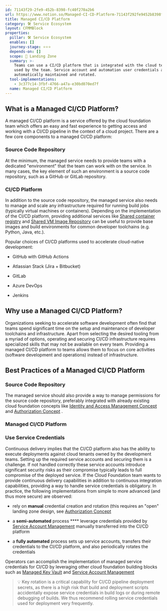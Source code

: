 ```yaml
---
id: 71143f29-2fe9-452b-8398-fc40f270a2b6
url: https://www.notion.so/Managed-CI-CD-Platform-71143f292fe9452b8398fc40f270a2b6
title: Managed CI/CD Platform
category: 🛠 Service Ecosystem
layout: CFMMBlock
properties:
  pillar: 🛠 Service Ecosystem
  enables: []
  journey-stage: ⭐️⭐️⭐️
  depends-on: []
  scope: 🛬 Landing Zone
  summary: >-
    Teams can use a CI/CD platform that is integrated with the cloud tenants
    used by the team. Service account and automation user credentials are
    automatically maintained and rotated.
  tool-implementations:
    - 3c377c14-3fbf-4766-a47a-e30bd070ed7f
  name: Managed CI/CD Platform
---
```


## What is a Managed CI/CD Platform?

A managed CI/CD platform is a service offered by the cloud foundation team which offers an easy and fast experience to getting access and working with a CI/CD pipeline in the context of a cloud project. There are a few core components to a managed CI/CD platform:

### Source Code Repository

At the minimum, the managed service needs to provide teams with a dedicated "environment" that the team can work with on the service. In many cases, the key element of such an environment is a source code repository, such as a GitHub or GitLab repository.

### CI/CD Platform

In addition to the source code repository, the managed service also needs to manage and scale any infrastructure required for running build jobs (typically virtual machines or containers). Depending on the implementation of the CI/CD platform, providing additional services like [Shared container registry](/maturity-model/service-ecosystem/shared-container-registry.md) and [Shared VM Image Repository](/maturity-model/service-ecosystem/shared-vm-image-repository.md) can be useful to provide base images and build environments for common developer toolchains (e.g. Python, Java, etc.).

Popular choices of CI/CD platforms used to accelerate cloud-native development:

- GitHub with GitHub Actions

- Atlassian Stack (Jira + Bitbucket)

- GitLab

- Azure DevOps

- Jenkins

## Why use a Managed CI/CD Platform?

Organizations seeking to accelerate software development often find that teams spend significant time on the setup and maintenance of developer toolchains and infrastructure. Apart from selecting the desired tooling from a myriad of options, operating and securing CI/CD infrastructure requires specialized skills that may not be available on every team. Providing a managed CI/CD platform to teams allows them to focus on core activities (software development and operations) instead of infrastructure.

## Best Practices of a Managed CI/CD Platform

### Source Code Repository

The managed service should also provide a way to manage permissions for the source code repository, preferably integrated with already existing cloud foundation concepts like [Identity and Access Management Concept](/maturity-model/iam/identity-and-access-management-concept.md) and [Authorization Concept](/maturity-model/iam/authorization-concept.md) .



### Managed CI/CD Platform







### Use Service Credentials

Continuous delivery implies that the CI/CD platform also has the ability to execute deployments against cloud tenants owned by the development teams. Setting up the required service accounts and securing them is a challenge. If not handled correctly these service accounts introduce significant security risks as their compromise typically leads to full compromise of the deployed service. If the Cloud Foundation team wants to provide continuous delivery capabilities in addition to continuous integration capabilities, providing a way to handle service credentials is obligatory. In practice, the following implementations from simple to more advanced (and thus more secure) are observed:

- rely on **manual** credential creation and rotation (this requires an "open" landing zone design, see [Authorization Concept](/maturity-model/iam/authorization-concept.md) 

- a **semi-automated** process **** leverage credentials provided by [Service Account Management](/maturity-model/iam/service-account-management.md) manually transferred into the CI/CD platform

- a **fully automated** process sets up service accounts, transfers their credentials to the CI/CD platform, and also periodically rotates the credentials

Operators can accomplish the implementation of managed service credentials for CI/CD by leveraging other cloud foundation building blocks such as [Managed Key Vault](/maturity-model/service-ecosystem/managed-key-vault.md) and [Service Account Management](/maturity-model/iam/service-account-management.md) 

> 💡 Key rotation is a critical capability for CI/CD pipeline deployment secrets, as there is a high risk that build and deployment scripts accidentally expose service credentials in build logs or during remote debugging of builds. We thus recommend rolling service credentials used for deployment very frequently.